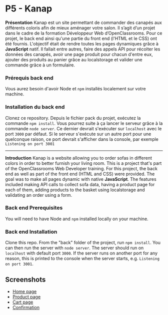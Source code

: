 # P5 - Kanap

**Présentation**
Kanap est un site permettant de commander des canapés aux différents coloris afin de mieux aménager votre salon. Il s’agit d’un projet dans le cadre de la formation  Développeur Web  d’OpenClassrooms. 
Pour ce projet, le back end ainsi qu'une partie du front end (l'HTML et le CSS) ont été fournis. L'objectif était de rendre toutes les pages dynamiques grâce à **JavaScript** natif. 
Il fallait entre autres, faire des appels API pour récolter les données des canapés, avoir une page produit pour chacun d'entre eux, ajouter des produits au panier grâce au localstorage et valider une commande grâce à un formulaire.

### Prérequis back end
Vous aurez besoin d'avoir Node et `npm` installés localement sur votre machine.

### Installation du back end
Clonez ce repository. Depuis le fichier pack du projet, exécutez la commande `npm install`. Vous pourrez suite à ça lancer le serveur grâce à la commande `node server`. Ce dernier devrait s'exécuter sur `localhost` avec le port `3000` par défaut. Si le serveur s'exécute sur un autre port pour une quelconque raison, ce port devrait s'afficher dans la console, par exemple `Listening on port 3001`

_________________

**Introduction**
Kanap is a website allowing you to order sofas in different colors in order to better furnish your living room. This is a project that's part of the OpenClassrooms Web Developer training.
For this project, the back end as well as part of the front end (HTML and CSS) were provided. The goal was to make all pages dynamic with native **JavaScript**.
The features included making API calls to collect sofa data, having a product page for each of them, adding products to the basket using localstorage and validating an order using a form.

### [](https://github.com/soonbtf/P5_Canap#back-end-prerequisites)Back end Prerequisites
You will need to have Node and  `npm`  installed locally on your machine.

### [](https://github.com/soonbtf/P5_Canap#back-end-installation)Back end Installation
Clone this repo. From the "back" folder of the project, run  `npm install`. You can then run the server with  `node server`. The server should run on  `localhost`  with default port  `3000`. If the server runs on another port for any reason, this is printed to the console when the server starts, e.g.  `Listening on port 3001`.

## Screenshots

  
- [Home page](https://imgur.com/zaHulI7)
- [Product page](https://imgur.com/Z2RIrse)
- [Cart page](https://imgur.com/pSLiSal)
- [Confirmation](https://imgur.com/ZymPEcr)
